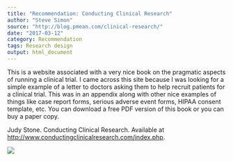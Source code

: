 ```yaml
---
title: "Recommendation: Conducting Clinical Research"
author: "Steve Simon"
source: "http://blog.pmean.com/clinical-research/"
date: "2017-03-12"
category: Recommendation
tags: Research design
output: html_document
---
```


This is a website associated with a very nice book on the pragmatic
aspects of running a clinical trial. I came across this site because I
was looking for a simple example of a letter to doctors asking them to
help recruit patients for a clinical trial. This was in an appendix
along with other nice examples of things like case report forms, serious
adverse event forms, HIPAA consent template, etc. You can download a
free PDF version of this book or you can buy a paper copy.

<!---More--->

Judy Stone. Conducting Clinical Research. Available at
<http://www.conductingclinicalresearch.com/index.php>.

![](../../../web/images/17/clinical-research01.png)




